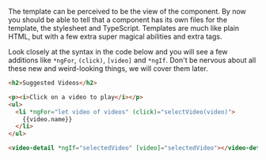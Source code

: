 The template can be perceived to be the view of the component. By now you should be
able to tell that a component has its own files for the template, the stylesheet and TypeScript. Templates are much like plain HTML, but with a few extra super magical abilities and extra tags.

Look closely at the syntax in the code below and you will see a few additions like `*ngFor`, `(click)`, `[video]` and `*ngIf`. Don't be nervous about all these new and weird-looking things, we will cover them later.

```html
<h2>Suggested Videos</h2>

<p><i>Click on a video to play</i></p>
<ul>
  <li *ngFor="let video of videos" (click)="selectVideo(video)">
    {{video.name}}
  </li>
</ul>

<video-detail *ngIf="selectedVideo" [video]="selectedVideo"></video-detail>
```